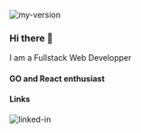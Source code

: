 <br>
<img align="left" alt="my-version" src="https://img.shields.io/badge/version-30-green" />
<br>

<!-- BLOG-POST-LIST:START -->

### Hi there 👋 

I am a Fullstack Web Developper

#### GO and React enthusiast

#### Links

<a href="https://www.linkedin.com/in/david-rivard-larochelle-a5ab28161/" target="_blank">
  <img align="left" alt="linked-in" src="https://img.shields.io/badge/linkedin-%230077B5.svg?&style=for-the-badge&logo=linkedin&logoColor=white"/>
</a>

<!-- BLOG-POST-LIST:END -->
